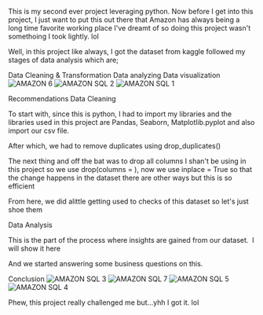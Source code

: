 This is my second ever project leveraging python. Now before I get into this project, I just want to put this out there that Amazon has always being a long time favorite working place I've dreamt of so doing this project wasn't somethoing I took lightly. lol

Well, in this project like always, I got the dataset from kaggle followed my stages of data analysis which are;

Data Cleaning & Transformation
Data analyzing
Data visualization![AMAZON 6](https://github.com/user-attachments/assets/1f6a5031-ff6c-4388-96c6-2a4ae88b8caf)
![AMAZON SQL 2](https://github.com/user-attachments/assets/f56b7cb2-e74e-4977-928f-60244085a256)
![AMAZON SQL 1](https://github.com/user-attachments/assets/39aac1c3-747a-4528-8b1a-fc54c44fbfa2)

Recommendations
Data Cleaning

To start with, since this is python, I had to import my libraries and the libraries used in this project are Pandas, Seaborn, Matplotlib.pyplot and also import our csv file.

After which, we had to remove duplicates using drop_duplicates()

The next thing and off the bat was to drop all columns I shan't be using in this project so we use drop(columns = ), now we use inplace = True so that the change happens in the dataset there are other ways but this is so efficient

From here, we did alittle getting used to checks of this dataset so let's just shoe them

Data Analysis

This is the part of the process where insights are gained from our dataset.  I will show it here

And we started answering some business questions on this.

Conclusion
![AMAZON SQL 3](https://github.com/user-attachments/assets/1dd1a43d-1c33-48ef-b6c8-a275bd89ea26)
![AMAZON SQL 7](https://github.com/user-attachments/assets/1089df3b-9a12-4f6f-b717-fcbd7ff90874)
![AMAZON SQL 5](https://github.com/user-attachments/assets/f9f85eef-a729-4f56-8b50-def7f3010153)
![AMAZON SQL 4](https://github.com/user-attachments/assets/454271b7-c4eb-404a-9253-6f62bc5c5404)

Phew, this project really challenged me but...yhh I got it. lol
